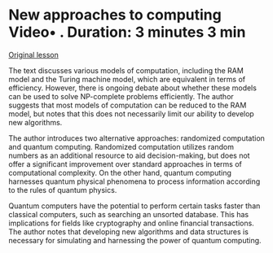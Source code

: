 # New approaches to computing Video• . Duration: 3 minutes 3 min

[Original lesson](https://www.coursera.org/learn/uol-algorithms-and-data-structures-1/lecture/z9Lq4/new-approaches-to-computing)

The text discusses various models of computation, including the RAM model and the Turing machine model, which are equivalent in terms of efficiency. However, there is ongoing debate about whether these models can be used to solve NP-complete problems efficiently. The author suggests that most models of computation can be reduced to the RAM model, but notes that this does not necessarily limit our ability to develop new algorithms.

The author introduces two alternative approaches: randomized computation and quantum computing. Randomized computation utilizes random numbers as an additional resource to aid decision-making, but does not offer a significant improvement over standard approaches in terms of computational complexity. On the other hand, quantum computing harnesses quantum physical phenomena to process information according to the rules of quantum physics.

Quantum computers have the potential to perform certain tasks faster than classical computers, such as searching an unsorted database. This has implications for fields like cryptography and online financial transactions. The author notes that developing new algorithms and data structures is necessary for simulating and harnessing the power of quantum computing.


